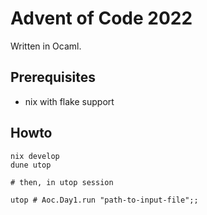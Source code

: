 # Advent of Code 2022

Written in Ocaml.

## Prerequisites

- nix with flake support

## Howto


```
nix develop
dune utop

# then, in utop session

utop # Aoc.Day1.run "path-to-input-file";;
```
